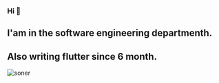 ### Hi 👋
## I'am in the software engineering departmenth.
## Also writing flutter since 6 month.

![soner](https://user-images.githubusercontent.com/51439795/92331323-6177ad00-f07e-11ea-9ff9-5fdcbae9e485.gif)

